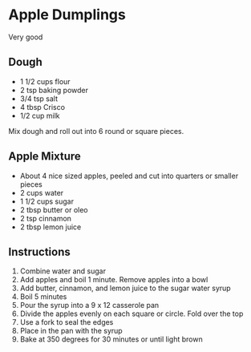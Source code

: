 # Apple Dumplings

Very good

## Dough

- 1 1/2 cups flour
- 2 tsp baking powder
- 3/4 tsp salt
- 4 tbsp Crisco
- 1/2 cup milk

Mix dough and roll out into 6 round or square pieces.

## Apple Mixture

- About 4 nice sized apples, peeled and cut into quarters or smaller pieces
- 2 cups water
- 1 1/2 cups sugar
- 2 tbsp butter or oleo
- 2 tsp cinnamon
- 2 tbsp lemon juice

## Instructions

1. Combine water and sugar
2. Add apples and boil 1 minute. Remove apples into a bowl
3. Add butter, cinnamon, and lemon juice to the sugar water syrup
4. Boil 5 minutes
5. Pour the syrup into a 9 x 12 casserole pan
6. Divide the apples evenly on each square or circle. Fold over the top
7. Use a fork to seal the edges
8. Place in the pan with the syrup
9. Bake at 350 degrees for 30 minutes or until light brown

